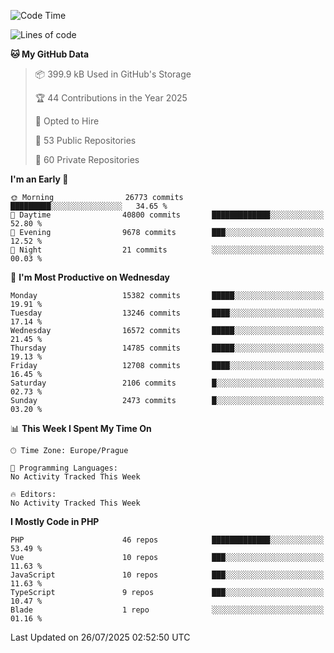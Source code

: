 <!--START_SECTION:waka-->
![Code Time](http://img.shields.io/badge/Code%20Time-1%2C584%20hrs%203%20mins-blue)

![Lines of code](https://img.shields.io/badge/From%20Hello%20World%20I%27ve%20Written-22.1%20million%20lines%20of%20code-blue)

**🐱 My GitHub Data** 

> 📦 399.9 kB Used in GitHub's Storage 
 > 
> 🏆 44 Contributions in the Year 2025
 > 
> 💼 Opted to Hire
 > 
> 📜 53 Public Repositories 
 > 
> 🔑 60 Private Repositories 
 > 
**I'm an Early 🐤** 

```text
🌞 Morning                26773 commits       █████████░░░░░░░░░░░░░░░░   34.65 % 
🌆 Daytime                40800 commits       █████████████░░░░░░░░░░░░   52.80 % 
🌃 Evening                9678 commits        ███░░░░░░░░░░░░░░░░░░░░░░   12.52 % 
🌙 Night                  21 commits          ░░░░░░░░░░░░░░░░░░░░░░░░░   00.03 % 
```
📅 **I'm Most Productive on Wednesday** 

```text
Monday                   15382 commits       █████░░░░░░░░░░░░░░░░░░░░   19.91 % 
Tuesday                  13246 commits       ████░░░░░░░░░░░░░░░░░░░░░   17.14 % 
Wednesday                16572 commits       █████░░░░░░░░░░░░░░░░░░░░   21.45 % 
Thursday                 14785 commits       █████░░░░░░░░░░░░░░░░░░░░   19.13 % 
Friday                   12708 commits       ████░░░░░░░░░░░░░░░░░░░░░   16.45 % 
Saturday                 2106 commits        █░░░░░░░░░░░░░░░░░░░░░░░░   02.73 % 
Sunday                   2473 commits        █░░░░░░░░░░░░░░░░░░░░░░░░   03.20 % 
```


📊 **This Week I Spent My Time On** 

```text
🕑︎ Time Zone: Europe/Prague

💬 Programming Languages: 
No Activity Tracked This Week

🔥 Editors: 
No Activity Tracked This Week
```

**I Mostly Code in PHP** 

```text
PHP                      46 repos            █████████████░░░░░░░░░░░░   53.49 % 
Vue                      10 repos            ███░░░░░░░░░░░░░░░░░░░░░░   11.63 % 
JavaScript               10 repos            ███░░░░░░░░░░░░░░░░░░░░░░   11.63 % 
TypeScript               9 repos             ███░░░░░░░░░░░░░░░░░░░░░░   10.47 % 
Blade                    1 repo              ░░░░░░░░░░░░░░░░░░░░░░░░░   01.16 % 
```




 Last Updated on 26/07/2025 02:52:50 UTC
<!--END_SECTION:waka-->
<!--
**AlexKratky/AlexKratky** is a ✨ _special_ ✨ repository because its `README.md` (this file) appears on your GitHub profile.

Here are some ideas to get you started:

- 🔭 I’m currently working on ...
- 🌱 I’m currently learning ...
- 👯 I’m looking to collaborate on ...
- 🤔 I’m looking for help with ...
- 💬 Ask me about ...
- 📫 How to reach me: ...
- 😄 Pronouns: ...
- ⚡ Fun fact: ...
-->
